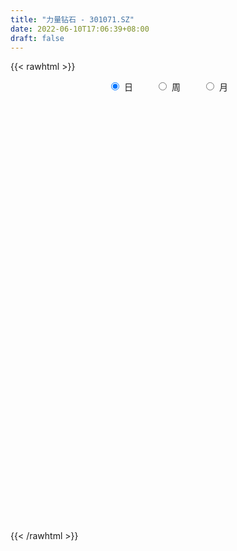 ```yaml
---
title: "力量钻石 - 301071.SZ"
date: 2022-06-10T17:06:39+08:00
draft: false
---
```

{{< rawhtml >}}
    <div style="text-align: center">
        <label style="padding: 1rem;"><input style="margin-right: .5rem" type="radio" name="period" value="D" checked onclick="period_change(this)">日</label>
        <label style="padding: 1rem;"><input style="margin-right: .5rem" type="radio" name="period" value="W" onclick="period_change(this)">周</label>
        <label style="padding: 1rem;"><input style="margin-right: .5rem" type="radio" name="period" value="M" onclick="period_change(this)">月</label>
    </div>
    <div id="chart" style="height: 700px;"></div> 
    <script type="text/javascript">
        const D_v = [127934.92,60205.91,35692.54,31156.8,48916.26,26357.11,51146.53,32806.14,30429.62,39149.04,44200.93,39987.56,32214.62,31351.09,27011.1,26218.77,23673.29,38429.62,23234.34,19091.34,27381.02,22103.49,22405.0,16926.84,17558.96,21919.55,19861.95,18223.82,21173.13,21040.06,15564.08,14598.16,13462.13,10788.35,12025.53,10860.94,14638.92,18508.48,12181.0,8174.75,9656.99,7678.99,15490.81,14001.99,11356.67,13207.22,22625.18,21948.29,11302.4,9399.0,21632.4,13413.13,9354.5,8561.88,8929.0,12294.24,12534.75,16651.74,7989.11,7521.0,16184.44,10515.77,9707.87,13031.62,14566.81,6991.32,10898.02,7011.43,5696.62,5156.0,4871.75,4774.78,11038.27,7280.0,7734.92,5808.08,13499.3,14398.94,15379.02,11116.64,10299.87,7266.52,5669.12,5236.12,8391.96,7710.12,6506.87,6362.02,5438.23,5580.0,7254.05,12269.23,6774.66,9199.0,6197.0,5282.6,11533.28,11464.36,13709.28,9085.25,18439.13,12518.21,15017.73,10457.48,14157.78,14316.85,12310.21,11254.55,10556.18,8854.73,10018.0,8788.23,11750.29,16172.8,11093.04,7694.7,9830.39,5984.73,12957.95,8828.68,14999.9,9680.98,18244.23,10345.49,14244.57,10823.86,9118.4,12634.76,8672.46,11469.06,11364.19,9357.67,5940.37,8100.53,4392.86,4419.0,7888.19,7559.66,8935.95,9026.4,14699.98,9274.94,10105.26,15626.61,15785.84,12097.62,15886.87,16935.7,18657.37,10611.0,12322.55,16105.0,10033.94,25347.3,21477.75,28343.7,17820.04,15724.72,26160.13,21438.64,22456.36,19048.14,13944.79,12118.83,18536.83,13976.59,13517.51,12220.96,18720.54]
const D_histogram = [0.0,-1.9145299145,-3.3269675408,-4.4330612077,-5.2401285398,-5.4200621528,-2.8513226991,-1.2936022572,0.6998009285,3.7517219043,5.3878627955,8.5255452786,8.9742971529,9.1289601208,9.8317241539,8.5960095455,8.1094773872,4.9743889579,2.4886445065,0.1694939511,-0.044621185,-0.3741231938,-0.0813544804,-0.889823094,-0.1768687192,0.9562115588,2.3433717578,2.5743015795,2.6062820195,3.3898227738,3.223546608,1.5992217861,0.2070037876,-0.5370925322,-1.515024135,-2.4010064542,-1.6707046646,0.4070430361,0.7312463159,0.4182470032,0.2535554381,-0.1132581074,-0.1271453279,-1.5340324555,-3.2511247981,-4.1494414949,-6.8750082702,-7.9912091821,-8.2440495411,-8.2459872681,-6.8994377498,-6.160152525,-5.6366646526,-5.3255706908,-5.1415602979,-5.5916209255,-5.0696166305,-3.4078713177,-2.4161738477,-1.8398747246,-0.5307882523,0.5645508023,0.5871653236,1.5111894268,2.1327266724,2.1085842161,1.0399398209,0.5757873871,0.103190527,-0.4261030396,-0.3457367526,-0.7533162845,-1.4053572517,-2.4936024245,-3.0764867201,-3.1314688693,-2.8570398536,-3.3527686891,-4.2580220309,-3.9805070316,-2.9709602241,-2.3898575627,-1.8221512405,-1.587115203,-0.6126672955,0.162894298,0.7089526498,1.543599751,2.0619424031,2.1887009028,2.6461493437,3.8858479733,4.6402585927,5.1909862361,4.9434676335,4.9267678175,5.4151677035,6.3583460578,6.8302141684,6.8885130533,6.2808269253,5.2407079209,5.1884931629,5.0686456164,3.5482028133,2.8999156479,1.6048216211,0.9551759227,0.6736782937,0.7937794938,-0.180766438,-1.1198312036,-1.1558859602,-0.0228173029,-0.1640251652,-0.0693224564,-0.4314480843,-0.6521434105,-0.189120289,-0.4260808448,-2.0520313439,-2.371824217,-0.7243910902,0.0942798238,1.0657636852,0.6195237129,-0.0513317774,-1.4033229018,-2.5957087398,-2.9591212747,-4.4938494381,-5.4327011358,-5.8273424215,-5.4097627266,-4.9298099275,-4.5880599792,-4.648630197,-4.2813401308,-5.0280893884,-4.642616405,-2.298629794,-0.5767327891,0.8009555775,-6.7801370553,-11.4504137501,-13.7809043239,-14.1613473287,-13.4211188399,-11.8041712071,-9.9482899215,-8.1959533084,-6.3296168634,-4.6137218261,-3.2802387571,-1.6713213021,0.4336660696,1.7637493992,2.7309511845,3.8726281448,4.3491643072,5.1792885825,5.8317366963,6.1415318465,6.3205546088,6.7588583172,6.8669111232,6.5379699149,6.1557280203,6.3210830417]
const D_fast = [0.0,-2.3931623932,-4.6373419047,-6.8517008735,-8.9688003405,-10.5037494917,-8.6478407129,-7.4135208352,-5.2451674173,-1.2553159655,1.7277906246,6.9968594273,9.6891855899,12.126088588,15.2867836596,16.2000714375,17.7409086261,15.8494174362,13.9858341115,11.7090570438,11.4837866114,11.0607538042,11.3331838976,10.3022595104,10.9709967055,12.3431298731,14.3161330115,15.1906382281,15.874189173,17.5051856207,18.1447961069,16.9202767316,15.5798096799,14.7014402271,13.3447525906,11.8585186578,12.1711442813,14.350652741,14.8576675998,14.6492300379,14.5479273322,14.1527992599,14.1071257075,12.316730466,9.7868569239,7.8511798533,3.4068610105,0.2928578031,-2.0209949412,-4.0844294852,-4.4627394044,-5.2634923108,-6.1491706015,-7.1694693125,-8.2708489941,-10.118814853,-10.8642147156,-10.0544372323,-9.6667832242,-9.5504527823,-8.374063373,-7.1375866179,-6.9681807657,-5.6663593058,-4.5116403921,-4.0086367943,-4.8172962343,-5.1375018213,-5.5843010497,-6.2201203762,-6.2261882773,-6.8220968804,-7.8254771605,-9.5371229395,-10.8891289151,-11.7269782816,-12.1668092293,-13.500730237,-15.4704890865,-16.1881008451,-15.9212940937,-15.9376558229,-15.8254873108,-15.9872300742,-15.1659489905,-14.3496638224,-13.6263673082,-12.4058202693,-11.3719920164,-10.698058291,-9.5790725142,-7.3679118912,-5.4534366237,-3.6049624213,-2.6166141154,-1.4016219771,0.4405698348,2.9733347035,5.1527563562,6.9331835045,7.8957041078,8.1657620836,9.4106706163,10.557984474,9.9245923741,10.0012841207,9.1073954992,8.6965437814,8.5834657258,8.9020117994,7.8822742582,6.6632516916,6.3382254449,7.4655897765,7.2833756229,7.3607477177,6.8907600686,6.5070288898,6.922771939,6.579291172,4.4403328369,3.5275839096,4.9939192638,5.8361601338,7.0740849165,6.7827258725,6.0990374378,4.3962155879,2.5549025649,1.4517097115,-1.2064808115,-3.5035077932,-5.3549846843,-6.289845671,-7.0423453537,-7.8476104003,-9.0703381673,-9.7733831338,-11.7771547385,-12.5523358563,-10.7830066938,-9.2052928862,-7.6273656252,-16.9034925218,-24.4363726542,-30.2120893089,-34.132869146,-36.7479203671,-38.0820155361,-38.7132067308,-39.0098584449,-38.7259262157,-38.1634616349,-37.6500382552,-36.4589511258,-34.2455472366,-32.4745265572,-30.8245869758,-28.7147529793,-27.1509257401,-25.0259793192,-22.9155970313,-21.0704189194,-19.311257505,-17.1832392173,-15.3584586305,-14.0529073601,-12.8962172496,-11.1505914678]
const D_slow = [0.0,-0.4786324786,-1.3103743638,-2.4186396658,-3.7286718007,-5.0836873389,-5.7965180137,-6.119918578,-5.9449683459,-5.0070378698,-3.6600721709,-1.5286858513,0.714888437,2.9971284672,5.4550595057,7.604061892,9.6314312388,10.8750284783,11.4971896049,11.5395630927,11.5284077965,11.434876998,11.4145383779,11.1920826044,11.1478654246,11.3869183143,11.9727612537,12.6163366486,13.2679071535,14.115362847,14.9212494989,15.3210549455,15.3728058924,15.2385327593,14.8597767256,14.259525112,13.8418489459,13.9436097049,14.1264212839,14.2309830347,14.2943718942,14.2660573673,14.2342710354,13.8507629215,13.037981722,12.0006213482,10.2818692807,8.2840669852,6.2230545999,4.1615577829,2.4366983454,0.8966602142,-0.512505949,-1.8438986217,-3.1292886962,-4.5271939275,-5.7945980851,-6.6465659146,-7.2506093765,-7.7105780577,-7.8432751207,-7.7021374202,-7.5553460893,-7.1775487326,-6.6443670645,-6.1172210104,-5.8572360552,-5.7132892084,-5.6874915767,-5.7940173366,-5.8804515247,-6.0687805959,-6.4201199088,-7.0435205149,-7.812642195,-8.5955094123,-9.3097693757,-10.147961548,-11.2124670557,-12.2075938136,-12.9503338696,-13.5477982602,-14.0033360704,-14.4001148711,-14.553281695,-14.5125581205,-14.335319958,-13.9494200203,-13.4339344195,-12.8867591938,-12.2252218579,-11.2537598645,-10.0936952164,-8.7959486574,-7.560081749,-6.3283897946,-4.9745978687,-3.3850113543,-1.6774578122,0.0446704512,1.6148771825,2.9250541627,4.2221774534,5.4893388575,6.3763895609,7.1013684728,7.5025738781,7.7413678588,7.9097874322,8.1082323056,8.0630406961,7.7830828952,7.4941114052,7.4884070794,7.4474007881,7.430070174,7.3222081529,7.1591723003,7.1118922281,7.0053720169,6.4923641809,5.8994081266,5.7183103541,5.74188031,6.0083212313,6.1632021595,6.1503692152,5.7995384897,5.1506113048,4.4108309861,3.2873686266,1.9291933426,0.4723577373,-0.8800829444,-2.1125354263,-3.2595504211,-4.4217079703,-5.492043003,-6.7490653501,-7.9097194513,-8.4843768998,-8.6285600971,-8.4283212027,-10.1233554665,-12.9859589041,-16.431184985,-19.9715218172,-23.3268015272,-26.277844329,-28.7649168094,-30.8139051365,-32.3963093523,-33.5497398088,-34.3697994981,-34.7876298236,-34.6792133062,-34.2382759564,-33.5555381603,-32.5873811241,-31.5000900473,-30.2052679017,-28.7473337276,-27.211950766,-25.6318121138,-23.9420975345,-22.2253697537,-20.590877275,-19.0519452699,-17.4716745095]
const D_data = [['2021-09-24', 185.58, 250.0, 185.58, 288.0],['2021-09-27', 228.1, 220.0, 208.8, 246.0],['2021-09-28', 225.0, 215.03, 215.03, 240.5],['2021-09-29', 210.13, 208.65, 203.0, 222.88],['2021-09-30', 212.0, 202.88, 186.88, 212.0],['2021-10-08', 202.0, 203.15, 200.82, 220.03],['2021-10-11', 199.99, 239.99, 195.53, 243.78],['2021-10-12', 232.13, 236.0, 228.11, 246.02],['2021-10-13', 236.0, 250.0, 225.0, 258.5],['2021-10-14', 247.0, 277.97, 246.5, 279.0],['2021-10-15', 280.0, 276.0, 271.2, 305.88],['2021-10-18', 268.0, 313.0, 265.08, 313.0],['2021-10-19', 302.02, 296.0, 286.16, 303.9],['2021-10-20', 298.0, 301.49, 295.85, 315.41],['2021-10-21', 300.0, 318.91, 289.35, 325.02],['2021-10-22', 312.98, 301.5, 290.9, 319.99],['2021-10-25', 294.99, 314.16, 294.99, 314.87],['2021-10-26', 290.0, 277.85, 274.02, 303.05],['2021-10-27', 278.01, 275.33, 271.0, 284.98],['2021-10-28', 275.5, 267.09, 264.01, 281.01],['2021-10-29', 268.01, 288.3, 265.03, 290.0],['2021-11-01', 282.0, 286.85, 268.03, 299.8],['2021-11-02', 289.99, 296.0, 286.85, 309.5],['2021-11-03', 294.73, 282.02, 278.0, 298.0],['2021-11-04', 285.01, 302.0, 281.1, 303.0],['2021-11-05', 298.07, 314.2, 297.0, 328.0],['2021-11-08', 309.0, 327.22, 309.0, 333.3],['2021-11-09', 327.21, 320.85, 315.18, 333.98],['2021-11-10', 320.85, 323.0, 300.0, 324.4],['2021-11-11', 319.0, 339.0, 312.17, 345.22],['2021-11-12', 335.0, 333.5, 321.0, 343.03],['2021-11-15', 330.13, 314.46, 313.18, 332.98],['2021-11-16', 313.01, 312.1, 306.03, 323.99],['2021-11-17', 311.99, 316.48, 305.18, 316.99],['2021-11-18', 316.01, 310.2, 306.2, 322.98],['2021-11-19', 307.0, 306.8, 303.33, 314.5],['2021-11-22', 305.33, 327.01, 305.28, 331.0],['2021-11-23', 325.99, 353.0, 323.07, 366.64],['2021-11-24', 351.8, 340.0, 334.22, 356.0],['2021-11-25', 345.0, 334.53, 333.13, 350.49],['2021-11-26', 334.54, 337.4, 329.33, 343.33],['2021-11-29', 334.33, 335.52, 333.0, 341.0],['2021-11-30', 339.51, 340.85, 326.0, 353.98],['2021-12-01', 335.5, 320.87, 320.42, 341.99],['2021-12-02', 322.0, 308.5, 306.0, 322.0],['2021-12-03', 307.33, 310.48, 293.7, 311.92],['2021-12-06', 305.0, 274.9, 270.0, 307.0],['2021-12-07', 280.09, 280.0, 274.74, 290.6],['2021-12-08', 280.56, 281.62, 279.92, 288.0],['2021-12-09', 283.12, 278.19, 273.49, 283.12],['2021-12-10', 299.0, 293.13, 292.61, 302.99],['2021-12-13', 292.7, 286.17, 285.0, 297.98],['2021-12-14', 283.81, 282.18, 276.2, 286.0],['2021-12-15', 280.8, 277.21, 275.1, 283.2],['2021-12-16', 277.38, 272.4, 270.18, 279.31],['2021-12-17', 272.34, 258.87, 258.12, 272.4],['2021-12-20', 258.0, 266.23, 253.0, 270.49],['2021-12-21', 262.0, 282.15, 261.14, 285.0],['2021-12-22', 279.04, 277.62, 275.01, 283.68],['2021-12-23', 278.7, 273.89, 272.0, 283.48],['2021-12-24', 273.92, 286.13, 272.5, 296.0],['2021-12-27', 286.0, 288.88, 275.0, 294.49],['2021-12-28', 290.02, 277.84, 274.01, 290.02],['2021-12-29', 278.01, 291.5, 276.01, 293.66],['2021-12-30', 288.0, 292.38, 286.0, 302.13],['2021-12-31', 292.2, 286.7, 283.22, 292.2],['2022-01-04', 290.0, 271.05, 265.0, 290.97],['2022-01-05', 271.05, 274.29, 262.0, 278.0],['2022-01-06', 271.0, 271.1, 263.11, 277.85],['2022-01-07', 270.5, 266.72, 265.38, 274.2],['2022-01-10', 265.0, 272.0, 262.71, 274.88],['2022-01-11', 270.99, 263.7, 262.0, 274.27],['2022-01-12', 264.5, 256.0, 244.05, 266.91],['2022-01-13', 253.59, 243.28, 242.6, 254.79],['2022-01-14', 240.01, 241.78, 239.01, 248.8],['2022-01-17', 241.6, 243.0, 235.11, 247.0],['2022-01-18', 255.41, 244.04, 243.24, 262.57],['2022-01-19', 239.95, 229.9, 226.6, 244.0],['2022-01-20', 227.61, 216.38, 214.11, 231.0],['2022-01-21', 213.18, 224.52, 213.18, 228.88],['2022-01-24', 224.49, 232.6, 222.99, 240.89],['2022-01-25', 232.6, 227.5, 227.17, 238.2],['2022-01-26', 228.34, 226.79, 224.6, 233.58],['2022-01-27', 227.9, 221.4, 220.88, 230.88],['2022-01-28', 224.71, 231.0, 218.11, 236.66],['2022-02-07', 235.96, 231.0, 229.9, 237.68],['2022-02-08', 231.17, 230.0, 224.0, 232.59],['2022-02-09', 227.09, 236.25, 227.0, 237.32],['2022-02-10', 235.88, 235.45, 233.02, 238.44],['2022-02-11', 233.77, 232.12, 228.0, 236.34],['2022-02-14', 231.6, 238.0, 230.02, 246.5],['2022-02-15', 242.0, 253.36, 242.0, 257.99],['2022-02-16', 252.1, 254.59, 249.1, 257.0],['2022-02-17', 253.0, 258.18, 251.01, 262.0],['2022-02-18', 257.09, 251.9, 249.34, 258.18],['2022-02-21', 252.01, 257.05, 251.0, 261.0],['2022-02-22', 255.53, 268.01, 252.0, 269.0],['2022-02-23', 265.0, 281.73, 262.5, 282.99],['2022-02-24', 282.0, 284.6, 280.13, 296.79],['2022-02-25', 287.56, 286.25, 279.8, 287.88],['2022-02-28', 312.0, 281.82, 281.6, 312.0],['2022-03-01', 282.83, 276.88, 274.77, 286.55],['2022-03-02', 274.58, 291.0, 274.5, 297.19],['2022-03-03', 292.65, 294.5, 287.02, 305.0],['2022-03-04', 291.0, 276.8, 275.41, 294.88],['2022-03-07', 280.8, 285.4, 279.88, 293.81],['2022-03-08', 285.47, 274.87, 271.0, 291.97],['2022-03-09', 275.01, 279.8, 265.57, 280.5],['2022-03-10', 285.85, 283.66, 280.5, 289.88],['2022-03-11', 278.0, 289.99, 276.5, 289.99],['2022-03-14', 288.87, 275.35, 273.08, 290.11],['2022-03-15', 272.2, 271.21, 267.0, 281.87],['2022-03-16', 277.99, 280.06, 262.66, 280.77],['2022-03-17', 283.1, 298.29, 281.5, 301.06],['2022-03-18', 296.01, 286.0, 286.0, 297.25],['2022-03-21', 288.18, 289.8, 282.2, 291.59],['2022-03-22', 287.81, 284.2, 280.0, 295.19],['2022-03-23', 283.06, 284.99, 278.0, 287.53],['2022-03-24', 285.9, 294.9, 284.0, 300.9],['2022-03-25', 292.41, 287.5, 285.0, 299.94],['2022-03-28', 280.16, 265.0, 263.66, 287.5],['2022-03-29', 265.32, 275.2, 265.32, 277.0],['2022-03-30', 275.99, 303.05, 275.24, 307.98],['2022-03-31', 301.98, 299.92, 294.11, 302.47],['2022-04-01', 298.1, 308.0, 298.1, 315.68],['2022-04-06', 305.01, 293.2, 291.0, 305.55],['2022-04-07', 293.89, 288.46, 286.0, 303.37],['2022-04-08', 287.0, 274.7, 272.0, 288.29],['2022-04-11', 274.99, 268.97, 265.01, 275.68],['2022-04-12', 266.28, 273.59, 254.0, 273.98],['2022-04-13', 267.83, 251.31, 251.3, 269.09],['2022-04-14', 250.3, 248.45, 243.56, 258.05],['2022-04-15', 249.99, 247.3, 244.0, 253.0],['2022-04-18', 245.09, 253.0, 244.11, 261.17],['2022-04-19', 254.54, 251.85, 250.67, 257.87],['2022-04-20', 251.5, 248.14, 246.03, 254.6],['2022-04-21', 247.0, 239.6, 236.33, 250.8],['2022-04-22', 242.42, 241.5, 239.17, 252.07],['2022-04-25', 237.3, 221.89, 221.36, 237.3],['2022-04-26', 221.94, 230.17, 221.94, 237.69],['2022-04-27', 229.68, 258.17, 226.03, 258.88],['2022-04-28', 258.17, 259.03, 252.26, 262.18],['2022-04-29', 258.88, 262.0, 254.95, 266.0],['2022-05-05', 127.0, 129.13, 127.0, 132.99],['2022-05-06', 124.87, 123.39, 121.41, 126.69],['2022-05-09', 123.0, 121.48, 119.8, 125.78],['2022-05-10', 120.03, 124.74, 117.8, 125.69],['2022-05-11', 124.74, 125.59, 123.12, 129.85],['2022-05-12', 124.28, 129.3, 123.34, 131.68],['2022-05-13', 129.5, 129.05, 126.18, 130.68],['2022-05-16', 129.03, 126.0, 124.98, 130.84],['2022-05-17', 125.06, 126.9, 123.0, 127.2],['2022-05-18', 126.98, 125.63, 125.0, 128.18],['2022-05-19', 123.18, 121.09, 115.57, 123.19],['2022-05-20', 120.12, 125.6, 120.11, 127.05],['2022-05-23', 125.69, 136.44, 124.7, 136.9],['2022-05-24', 135.75, 132.01, 131.45, 138.32],['2022-05-25', 131.88, 130.66, 128.64, 133.4],['2022-05-26', 133.28, 136.5, 129.08, 136.88],['2022-05-27', 135.22, 131.28, 130.06, 138.93],['2022-05-30', 130.3, 138.68, 130.3, 138.9],['2022-05-31', 138.0, 140.69, 137.12, 143.71],['2022-06-01', 139.65, 139.82, 139.08, 144.66],['2022-06-02', 139.82, 140.74, 138.24, 141.52],['2022-06-06', 140.6, 147.38, 139.28, 148.01],['2022-06-07', 147.99, 146.9, 143.91, 148.8],['2022-06-08', 147.0, 143.15, 142.0, 147.6],['2022-06-09', 142.79, 142.82, 141.0, 145.98],['2022-06-10', 140.73, 151.5, 140.4, 151.75]]
const W_v = [127934.92,175971.51,26357.11,197732.26,156783.14,131809.61,100913.84,95863.04,61735.11,63160.14,61735.68,86907.27,52552.75,60881.04,54813.39,28762.07,35699.72,60201.98,36863.59,31597.24,41693.94,51074.77,70590.33,57292.52,57822.36,45296.45,67515.17,32577.02,46803.75,32360.24,52042.53,31412.45,74188.56,85286.54,109487.23,67568.12,76972.43]
const W_histogram = [0.0,-3.0070883191,-4.7101519501,-0.863979331,3.2389271406,4.8105425206,7.197513464,9.5328033472,8.7559410658,9.7059620804,7.9956445445,5.3000473675,1.0369670824,-0.0614043143,-0.8217725413,-2.6400071763,-5.3364956197,-7.9398195446,-8.8151514184,-8.883496173,-7.2313693987,-3.6411865012,-1.8113855666,0.2680812921,1.2980263505,1.963560565,3.5738609798,2.2503720718,-0.471184508,-2.546818863,-2.4245842246,-11.0796779949,-15.550289663,-17.7097288271,-17.6843491463,-16.0093608071,-13.2687838411]
const W_fast = [0.0,-3.7588603989,-6.6394620174,-3.0092842311,1.9033540258,4.6776050358,8.8639543453,13.5824450653,14.9945680503,18.371079585,18.6596731853,17.2890878501,13.2852493356,12.1715268603,11.205715498,8.727479069,4.6968667206,0.1085879095,-2.9705318189,-5.2597506167,-5.4154661921,-2.7355799198,-1.358625377,0.7878618048,2.1423134508,3.2987378066,5.8025034664,5.0416075763,2.2022548695,-0.5100842012,-0.993995619,-12.4190088881,-20.7771929719,-27.3640643427,-31.7597719485,-34.0871238111,-34.6637428054]
const W_slow = [0.0,-0.7517720798,-1.9293100673,-2.1453049,-1.3355731149,-0.1329374847,1.6664408813,4.0496417181,6.2386269845,8.6651175046,10.6640286407,11.9890404826,12.2482822532,12.2329311746,12.0274880393,11.3674862452,10.0333623403,8.0484074541,5.8446195995,3.6237455563,1.8159032066,0.9056065813,0.4527601897,0.5197805127,0.8442871003,1.3351772416,2.2286424865,2.7912355045,2.6734393775,2.0367346618,1.4305886056,-1.3393308931,-5.2269033089,-9.6543355157,-14.0754228022,-18.077763004,-21.3949589643]
const W_data = [['2021-09-24', 185.58, 250.0, 185.58, 288.0],['2021-09-30', 228.1, 202.88, 186.88, 246.0],['2021-10-08', 202.0, 203.15, 200.82, 220.03],['2021-10-15', 199.99, 276.0, 195.53, 305.88],['2021-10-22', 268.0, 301.5, 265.08, 325.02],['2021-10-29', 294.99, 288.3, 264.01, 314.87],['2021-11-05', 282.0, 314.2, 268.03, 328.0],['2021-11-12', 309.0, 333.5, 300.0, 345.22],['2021-11-19', 330.13, 306.8, 303.33, 332.98],['2021-11-26', 305.33, 337.4, 305.28, 366.64],['2021-12-03', 334.33, 310.48, 293.7, 353.98],['2021-12-10', 305.0, 293.13, 270.0, 307.0],['2021-12-17', 292.7, 258.87, 258.12, 297.98],['2021-12-24', 258.0, 286.13, 253.0, 296.0],['2021-12-31', 286.0, 286.7, 274.01, 302.13],['2022-01-07', 290.0, 266.72, 262.0, 290.97],['2022-01-14', 265.0, 241.78, 239.01, 274.88],['2022-01-21', 241.6, 224.52, 213.18, 262.57],['2022-01-28', 224.49, 231.0, 218.11, 240.89],['2022-02-11', 235.96, 232.12, 224.0, 238.44],['2022-02-18', 231.6, 251.9, 230.02, 262.0],['2022-02-25', 252.01, 286.25, 251.0, 296.79],['2022-03-04', 312.0, 276.8, 274.5, 312.0],['2022-03-11', 280.8, 289.99, 265.57, 293.81],['2022-03-18', 288.87, 286.0, 262.66, 301.06],['2022-03-25', 288.18, 287.5, 278.0, 300.9],['2022-04-01', 280.16, 308.0, 263.66, 315.68],['2022-04-08', 305.01, 274.7, 272.0, 305.55],['2022-04-15', 274.99, 247.3, 243.56, 275.68],['2022-04-22', 245.09, 241.5, 236.33, 261.17],['2022-04-29', 237.3, 262.0, 221.36, 266.0],['2022-05-06', 127.0, 123.39, 121.41, 132.99],['2022-05-13', 123.0, 129.05, 117.8, 131.68],['2022-05-20', 129.03, 125.6, 115.57, 130.84],['2022-05-27', 125.69, 131.28, 124.7, 138.93],['2022-06-02', 130.3, 140.74, 130.3, 144.66],['2022-06-10', 140.6, 151.5, 139.28, 151.75]]
const M_v = [303906.43,512682.1200000001,344841.93,293720.33,161527.36,142805.08,265833.1300000001,178028.11,341879.28,103036.05]
const M_histogram = [0.0,5.4513048433,11.9235043092,11.8597765482,7.5768487292,7.6545145858,8.3556845598,5.8167885242,-3.9548376136,-9.3069504506]
const M_fast = [0.0,6.8141310541,16.2672065973,19.1684229734,16.7797073367,18.7710018397,21.5610929536,20.4763940491,9.7160585079,2.0372080582]
const M_slow = [0.0,1.3628262108,4.3437022881,7.3086464252,9.2028586075,11.1164872539,13.2054083939,14.6596055249,13.6708961215,11.3441585089]
const M_data = [['2021-09-30', 185.58, 202.88, 185.58, 288.0],['2021-10-29', 202.0, 288.3, 195.53, 325.02],['2021-11-30', 282.0, 340.85, 268.03, 366.64],['2021-12-31', 335.5, 286.7, 253.0, 341.99],['2022-01-28', 290.0, 231.0, 213.18, 290.97],['2022-02-28', 235.96, 281.82, 224.0, 312.0],['2022-03-31', 282.83, 299.92, 262.66, 307.98],['2022-04-29', 298.1, 262.0, 221.36, 315.68],['2022-05-31', 127.0, 140.69, 115.57, 143.71],['2022-06-30', 139.65, 151.5, 138.24, 151.75]]
        const D_a = [null,null,null,null,186.88,null,null,null,null,null,null,null,null,null,325.02,null,null,null,null,264.01,null,null,null,null,null,null,null,null,null,345.22,null,null,null,null,null,null,null,null,null,null,null,null,null,null,null,null,null,null,null,null,null,null,null,null,null,null,253.0,null,null,null,null,null,null,null,302.13,null,null,null,null,null,null,null,null,null,null,null,null,null,null,213.18,null,null,null,null,null,null,null,null,null,null,null,null,null,null,null,null,null,null,null,null,312.0,null,null,null,null,null,null,null,null,null,null,null,262.66,null,null,null,null,null,null,null,null,null,null,null,315.68,null,null,null,null,null,null,null,null,null,null,null,null,null,221.36,null,null,null,266.0,null,null,null,117.8,null,null,null,null,null,null,null,null,null,null,null,null,null,null,null,null,null,null,148.8,null,null,null]
const W_a = [null,null,null,null,null,null,null,null,null,366.64,null,null,null,null,null,null,null,213.18,null,null,null,null,null,null,null,null,315.68,null,null,null,null,null,null,115.57,null,null,null]
const M_a = [null,null,366.64,null,null,null,null,null,115.57,null]
        const D_b = [[{ coord: ['2021-09-30', 325.02] }, { coord: ['2022-04-29', 264.01] }]]
const W_b = [[{ coord: ['2021-11-26', 315.68] }, { coord: ['2022-05-20', 213.18] }]]
const M_b = []
    </script>
{{< /rawhtml >}}